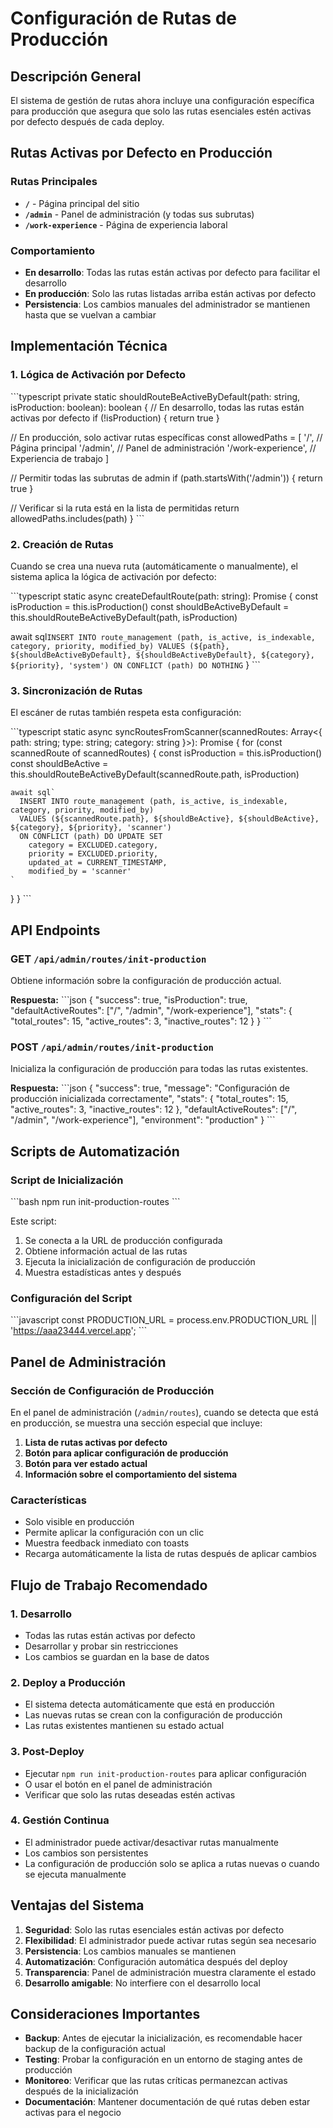 # Configuración de Rutas de Producción

## Descripción General

El sistema de gestión de rutas ahora incluye una configuración específica para producción que asegura que solo las rutas esenciales estén activas por defecto después de cada deploy.

## Rutas Activas por Defecto en Producción

### Rutas Principales
- **`/`** - Página principal del sitio
- **`/admin`** - Panel de administración (y todas sus subrutas)
- **`/work-experience`** - Página de experiencia laboral

### Comportamiento
- **En desarrollo**: Todas las rutas están activas por defecto para facilitar el desarrollo
- **En producción**: Solo las rutas listadas arriba están activas por defecto
- **Persistencia**: Los cambios manuales del administrador se mantienen hasta que se vuelvan a cambiar

## Implementación Técnica

### 1. Lógica de Activación por Defecto

\`\`\`typescript
private static shouldRouteBeActiveByDefault(path: string, isProduction: boolean): boolean {
  // En desarrollo, todas las rutas están activas por defecto
  if (!isProduction) {
    return true
  }
  
  // En producción, solo activar rutas específicas
  const allowedPaths = [
    '/', // Página principal
    '/admin', // Panel de administración
    '/work-experience', // Experiencia de trabajo
  ]
  
  // Permitir todas las subrutas de admin
  if (path.startsWith('/admin')) {
    return true
  }
  
  // Verificar si la ruta está en la lista de permitidas
  return allowedPaths.includes(path)
}
\`\`\`

### 2. Creación de Rutas

Cuando se crea una nueva ruta (automáticamente o manualmente), el sistema aplica la lógica de activación por defecto:

\`\`\`typescript
static async createDefaultRoute(path: string): Promise<void> {
  const isProduction = this.isProduction()
  const shouldBeActiveByDefault = this.shouldRouteBeActiveByDefault(path, isProduction)
  
  await sql`
    INSERT INTO route_management (path, is_active, is_indexable, category, priority, modified_by)
    VALUES (${path}, ${shouldBeActiveByDefault}, ${shouldBeActiveByDefault}, ${category}, ${priority}, 'system')
    ON CONFLICT (path) DO NOTHING
  `
}
\`\`\`

### 3. Sincronización de Rutas

El escáner de rutas también respeta esta configuración:

\`\`\`typescript
static async syncRoutesFromScanner(scannedRoutes: Array<{ path: string; type: string; category: string }>): Promise<void> {
  for (const scannedRoute of scannedRoutes) {
    const isProduction = this.isProduction()
    const shouldBeActive = this.shouldRouteBeActiveByDefault(scannedRoute.path, isProduction)
    
    await sql`
      INSERT INTO route_management (path, is_active, is_indexable, category, priority, modified_by)
      VALUES (${scannedRoute.path}, ${shouldBeActive}, ${shouldBeActive}, ${category}, ${priority}, 'scanner')
      ON CONFLICT (path) DO UPDATE SET
        category = EXCLUDED.category,
        priority = EXCLUDED.priority,
        updated_at = CURRENT_TIMESTAMP,
        modified_by = 'scanner'
    `
  }
}
\`\`\`

## API Endpoints

### GET `/api/admin/routes/init-production`
Obtiene información sobre la configuración de producción actual.

**Respuesta:**
\`\`\`json
{
  "success": true,
  "isProduction": true,
  "defaultActiveRoutes": ["/", "/admin", "/work-experience"],
  "stats": {
    "total_routes": 15,
    "active_routes": 3,
    "inactive_routes": 12
  }
}
\`\`\`

### POST `/api/admin/routes/init-production`
Inicializa la configuración de producción para todas las rutas existentes.

**Respuesta:**
\`\`\`json
{
  "success": true,
  "message": "Configuración de producción inicializada correctamente",
  "stats": {
    "total_routes": 15,
    "active_routes": 3,
    "inactive_routes": 12
  },
  "defaultActiveRoutes": ["/", "/admin", "/work-experience"],
  "environment": "production"
}
\`\`\`

## Scripts de Automatización

### Script de Inicialización
\`\`\`bash
npm run init-production-routes
\`\`\`

Este script:
1. Se conecta a la URL de producción configurada
2. Obtiene información actual de las rutas
3. Ejecuta la inicialización de configuración de producción
4. Muestra estadísticas antes y después

### Configuración del Script
\`\`\`javascript
const PRODUCTION_URL = process.env.PRODUCTION_URL || 'https://aaa23444.vercel.app';
\`\`\`

## Panel de Administración

### Sección de Configuración de Producción
En el panel de administración (`/admin/routes`), cuando se detecta que está en producción, se muestra una sección especial que incluye:

1. **Lista de rutas activas por defecto**
2. **Botón para aplicar configuración de producción**
3. **Botón para ver estado actual**
4. **Información sobre el comportamiento del sistema**

### Características
- Solo visible en producción
- Permite aplicar la configuración con un clic
- Muestra feedback inmediato con toasts
- Recarga automáticamente la lista de rutas después de aplicar cambios

## Flujo de Trabajo Recomendado

### 1. Desarrollo
- Todas las rutas están activas por defecto
- Desarrollar y probar sin restricciones
- Los cambios se guardan en la base de datos

### 2. Deploy a Producción
- El sistema detecta automáticamente que está en producción
- Las nuevas rutas se crean con la configuración de producción
- Las rutas existentes mantienen su estado actual

### 3. Post-Deploy
- Ejecutar `npm run init-production-routes` para aplicar configuración
- O usar el botón en el panel de administración
- Verificar que solo las rutas deseadas estén activas

### 4. Gestión Continua
- El administrador puede activar/desactivar rutas manualmente
- Los cambios son persistentes
- La configuración de producción solo se aplica a rutas nuevas o cuando se ejecuta manualmente

## Ventajas del Sistema

1. **Seguridad**: Solo las rutas esenciales están activas por defecto
2. **Flexibilidad**: El administrador puede activar rutas según sea necesario
3. **Persistencia**: Los cambios manuales se mantienen
4. **Automatización**: Configuración automática después del deploy
5. **Transparencia**: Panel de administración muestra claramente el estado
6. **Desarrollo amigable**: No interfiere con el desarrollo local

## Consideraciones Importantes

- **Backup**: Antes de ejecutar la inicialización, es recomendable hacer backup de la configuración actual
- **Testing**: Probar la configuración en un entorno de staging antes de producción
- **Monitoreo**: Verificar que las rutas críticas permanezcan activas después de la inicialización
- **Documentación**: Mantener documentación de qué rutas deben estar activas para el negocio
